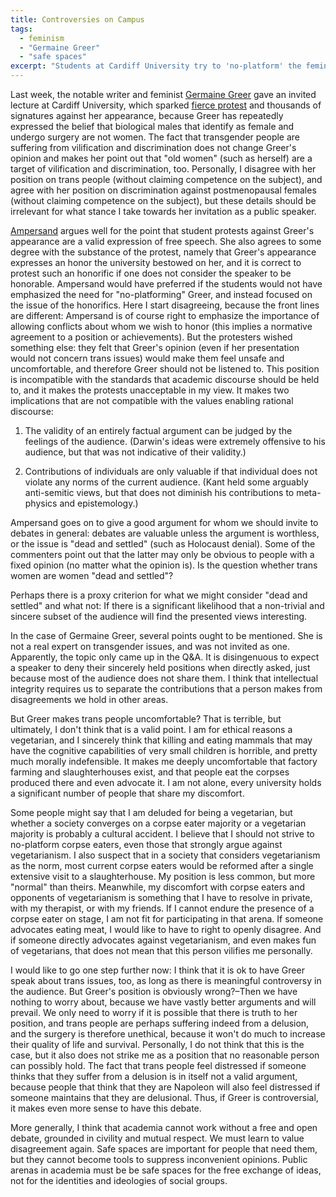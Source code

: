 ```yaml
---
title: Controversies on Campus
tags: 
  - feminism
  - "Germaine Greer"
  - "safe spaces"
excerpt: "Students at Cardiff University try to 'no-platform' the feminist Germaine Greer, because her opinions make some students 'uncomfortable'. Is this justified?"
---
```


Last week, the notable writer and feminist [Germaine Greer](https://en.wikipedia.org/wiki/Germaine_Greer) gave an invited lecture at Cardiff University, which sparked [fierce protest](http://www.theguardian.com/education/2015/oct/23/petition-urges-cardiff-university-to-cancel-germain-greer-lecture) and thousands of signatures against her appearance, because Greer has repeatedly expressed the belief that biological males that identify as female and undergo surgery are not women. The fact that transgender people are suffering from vilification and discrimination does not change Greer's opinion and makes her point out that "old women" (such as herself) are a target of vilification and discrimination, too. Personally, I disagree with her position on trans people (without claiming competence on the subject), and agree with her position on discrimination against postmenopausal females (without claiming competence on the subject), but these details should be irrelevant for what stance I take towards her invitation as a public speaker.

[Ampersand](http://amptoons.com/blog/2015/11/21/greer-in-cardiff-follow-up) argues well for the point that student protests against Greer's appearance are a valid expression of free speech. She also agrees to some degree with the substance of the protest, namely that Greer's appearance expresses an honor the university bestowed on her, and it is correct to protest such an honorific if one does not consider the speaker to be honorable. Ampersand would have preferred if the students would not have emphasized the need for "no-platforming" Greer, and instead focused on the issue of the honorifics. Here I start disagreeing, because the front lines are different: Ampersand is of course right to emphasize the importance of allowing conflicts about whom we wish to honor (this implies a normative agreement to a position or achievements). But the protesters wished something else: they felt that Greer's opinion (even if her presentation would not concern trans issues) would make them feel unsafe and uncomfortable, and therefore Greer should not be listened to. This position is incompatible with the standards that academic discourse should be held to, and it makes the protests unacceptable in my view. It makes two implications that are not compatible with the values enabling rational discourse:

1. The validity of an entirely factual argument can be judged by the feelings of the audience. 
(Darwin's ideas were extremely offensive to his audience, but that was not indicative of their validity.)

2. Contributions of individuals are only valuable if that individual does not violate any norms of the current audience. (Kant held some arguably anti-semitic views, but that does not diminish his contributions to meta-physics and epistemology.)



Ampersand goes on to give a good argument for whom we should invite to debates in general: debates are valuable unless the argument is worthless, or the issue is "dead and settled" (such as Holocaust denial). Some of the commenters point out that the latter may only be obvious to people with a fixed opinion (no matter what the opinion is). Is the question whether trans women are women "dead and settled"?

Perhaps there is a proxy criterion for what we might consider "dead and settled" and what not: If there is a significant likelihood that a non-trivial and sincere subset of the audience will find the presented views interesting.

In the case of Germaine Greer, several points ought to be mentioned. She is not a real expert on transgender issues, and was not invited as one. Apparently, the topic only came up in the Q&A. It is disingenuous to expect a speaker to deny their sincerely held positions when directly asked, just because most of the audience does not share them. I think that intellectual integrity requires us to separate the contributions that a person makes from disagreements we hold in other areas.

But Greer makes trans people uncomfortable? That is terrible, but ultimately, I don't think that is a valid point. I am for ethical reasons a vegetarian, and I sincerely think that killing and eating mammals that may have the cognitive capabilities of very small children is horrible, and pretty much morally indefensible. It makes me deeply uncomfortable that factory farming and slaughterhouses exist, and that people eat the corpses produced there and even advocate it. I am not alone, every university holds a significant number of people that share my discomfort.

Some people might say that I am deluded for being a vegetarian, but whether a society converges on a corpse eater majority or a vegetarian majority is probably a cultural accident. I believe that I should not strive to no-platform corpse eaters, even those that strongly argue against vegetarianism. I also suspect that in a society that considers vegetarianism as the norm, most current corpse eaters would be reformed after a single extensive visit to a slaughterhouse. My position is less common, but more "normal" than theirs. Meanwhile, my discomfort with corpse eaters and opponents of vegetarianism is something that I have to resolve in private, with my therapist, or with my friends. If I cannot endure the presence of a corpse eater on stage, I am not fit for participating in that arena. If someone advocates eating meat, I would like to have to right to openly disagree. And if someone directly advocates against vegetarianism, and even makes fun of vegetarians, that does not mean that this person vilifies me personally.

I would like to go one step further now: I think that it is ok to have Greer speak about trans issues, too, as long as there is meaningful controversy in the audience. But Greer's position is obviously wrong?–Then we have nothing to worry about, because we have vastly better arguments and will prevail. We only need to worry if it is possible that there is truth to her position, and trans people are perhaps suffering indeed from a delusion, and the surgery is therefore unethical, because it won't do much to increase their quality of life and survival. Personally, I do not think that this is the case, but it also does not strike me as a position that no reasonable person can possibly hold. The fact that trans people feel distressed if someone thinks that they suffer from a delusion is in itself not a valid argument, because people that think that they are Napoleon will also feel distressed if someone maintains that they are delusional. Thus, if Greer is controversial, it makes even more sense to have this debate.

More generally, I think that academia cannot work without a free and open debate, grounded in civility and mutual respect. We must learn to value disagreement again. Safe spaces are important for people that need them, but they cannot become tools to suppress inconvenient opinions. Public arenas in academia must be be safe spaces for the free exchange of ideas, not for the identities and ideologies of social groups.